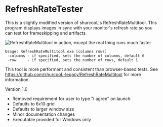 RefreshRateTester
====================

This is a slightly modified version of shurcooL's RefreshRateMultitool.
This program displays images in sync with your monitor's refresh rate so you can test for frameskipping and artifacts.

![RefreshRateMultitool in action, except the real thing runs much faster](https://i.imgur.com/5P5632i.gif)

```
Usage: RefreshRateMultitool.exe [columns rows]
 -columns - if specified, sets the number of columns, default 6
 -row     - if specified, sets the number of rows, default 1
```

This tool is more performant and consistent than browser-based tests.
See https://github.com/shurcooL-legacy/RefreshRateMultitool for more information.

Version 1.0
- Removed requirement for user to type "i agree" on launch
- Defaults to 6x10 grid
- Defaults to larger window size
- Minor documentation changes
- Executable provided for Windows only
